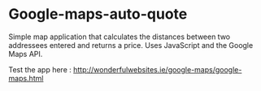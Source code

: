 # Google-maps-auto-quote
Simple map application that calculates the distances between two addressees entered and returns a price.  Uses JavaScript and the Google Maps API. 

Test the app here : http://wonderfulwebsites.ie/google-maps/google-maps.html
